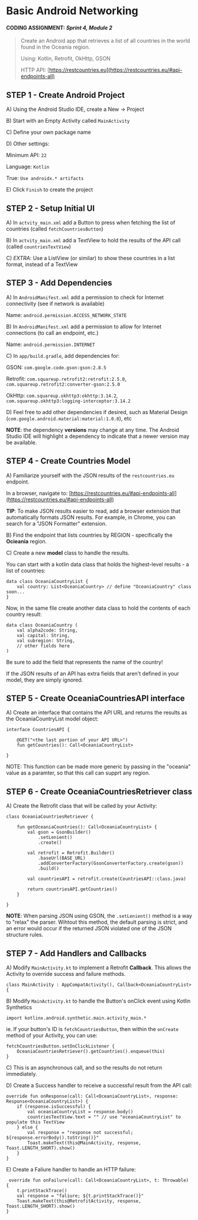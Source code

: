 # Basic Android Networking

#### CODING ASSIGNMENT: *Sprint 4, Module 2*

> Create an Android app that retrieves a list of all countries in the world found in the Oceania region.
> 
> 
> Using: Kotlin, Retrofit, OkHttp, GSON
> 
> HTTP API: [https://restcountries.eu](https://restcountries.eu/#api-endpoints-all)


## STEP 1 - Create Android Project

A) Using the Android Studio IDE, create a New -> Project

B) Start with an Empty Activity called `MainActivity`

C) Define your own package name

D) Other settings:

Minimum API: `22`

Language: `Kotlin`

True: `Use androidx.* artifacts`

E) Click `Finish` to create the project


## STEP 2 - Setup Initial UI

A) In `actvity_main.xml` add a Button to press when fetching the list of countries (called `fetchCountriesButton`)

B) In `actvity_main.xml` add a TextView to hold the results of the API call (called `countriesTextView`)

C) *EXTRA*: Use a ListView (or similar) to show these countries in a list format, instead of a TextView


## STEP 3 - Add Dependencies

A) In `AndroidManifest.xml` add a permission to check for Internet connectivity (see if network is available)

Name: `android.permission.ACCESS_NETWORK_STATE`

B) In `AndroidManifest.xml` add a permission to allow for Internet connections (to call an endpoint, etc.)

Name: `android.permission.INTERNET`

C) In `app/build.gradle`, add dependencies for:

GSON: `com.google.code.gson:gson:2.8.5`

Retrofit: `com.squareup.retrofit2:retrofit:2.5.0`, `com.squareup.retrofit2:converter-gson:2.5.0`

OkHttp: `com.squareup.okhttp3:okhttp:3.14.2`, `com.squareup.okhttp3:logging-interceptor:3.14.2`

D) Feel free to add other dependencies if desired, such as Material Design (`com.google.android.material:material:1.0.0`), etc

**NOTE**: the dependency **versions** may change at any time. The Android Studio IDE will highlight a dependency to indicate that a newer version may be available.


## STEP 4 - Create Countries Model

A) Familiarize yourself with the JSON results of the `restcountries.eu` endpoint.

In a browser, navigate to: [https://restcountries.eu/#api-endpoints-all](https://restcountries.eu/#api-endpoints-all)

**TIP**: To make JSON results easier to read, add a browser extension that automatically formats JSON results. For example, in Chrome, you can search for a "JSON Formatter" extension.

B) Find the endpoint that lists countries by REGION - specifically the **Ocieania** region.

C) Create a new **model** class to handle the results.

You can start with a kotlin data class that holds the highest-level results - a list of countries:

```
data class OceaniaCountryList {
	val country: List<OceaniaCountry> // define "OceaniaCountry" class soon...
}
```

Now, in the same file create another data class to hold the contents of each country result:

```
data class OceaniaCountry (
    val alpha2code: String,
    val capital: String,
    val subregion: String,
    // other fields here
)
```

Be sure to add the field that represents the name of the country!

If the JSON results of an API has extra fields that aren't defined in your model, they are simply ignored.


## STEP 5 - Create OceaniaCountriesAPI interface

A) Create an interface that contains the API URL and returns the results as the OceaniaCountryList model object:

```
interface CountriesAPI {

    @GET("<the last portion of your API URL>")
    fun getCountries(): Call<OceaniaCountryList>
    
}
```

NOTE: This function can be made more generic by passing in the "oceania" value as a paramter, so that this call can supprt any region.


## STEP 6 - Create OceaniaCountriesRetriever class

A) Create the Retrofit class that will be called by your Activity:

```
class OceaniaCountriesRetriever {

    fun getOceaniaCountries(): Call<OceaniaCountryList> {
        val gson = GsonBuilder()
            .setLenient()
            .create()

        val retrofit = Retrofit.Builder()
            .baseUrl(BASE_URL)
            .addConverterFactory(GsonConverterFactory.create(gson))
            .build()

        val countriesAPI = retrofit.create(CountriesAPI::class.java)

        return countriesAPI.getCountries()
    }

}
```

**NOTE**: When parsing JSON using GSON, the `.setLenient()` method is a way to "relax" the parser. Wihtout this method, the default parsing is strict, and an error would occur if the returned JSON violated one of the JSON structure rules.


## STEP 7 - Add Handlers and 	Callbacks

A) Modify `MainActivity.kt` to implement a Retrofit **Callback**. This allows the Activity to override success and failure methods.

```
class MainActivity : AppCompatActivity(), Callback<OceaniaCountryList> {
```

B) Modify `MainActivity.kt` to handle the Button's onClick event using Kotlin Synthetics

```
import kotlinx.android.synthetic.main.activity_main.*
```

ie. If your button's ID is `fetchCountriesButton`, then within the `onCreate` method of your Activity, you can use:

```
fetchCountriesButton.setOnClickListener {
    OceaniaCountriesRetriever().getCountries().enqueue(this)
}
```
C) This is an asynchronous call, and so the results do not return immediately.

D) Create a Success handler to receive a successful result from the API call:

```
override fun onResponse(call: Call<OceaniaCountryList>, response: Response<OceaniaCountryList>) {
    if (response.isSuccessful) {
        val oceaniaCountryList = response.body()
        countriesTextView.text = "" // use "oceaniaCountryList" to populate this TextView
    } else {
        val response = "response not successful; ${response.errorBody().toString()}"
        Toast.makeText(this@MainActivity, response, Toast.LENGTH_SHORT).show()
    }
}
```

E) Create a Faliure handler to handle an HTTP failure:

```
 override fun onFailure(call: Call<OceaniaCountryList>, t: Throwable) {
    t.printStackTrace()
    val response = "faliure; ${t.printStackTrace()}"
    Toast.makeText(this@RetrofitActivity, response, Toast.LENGTH_SHORT).show()
}
```

